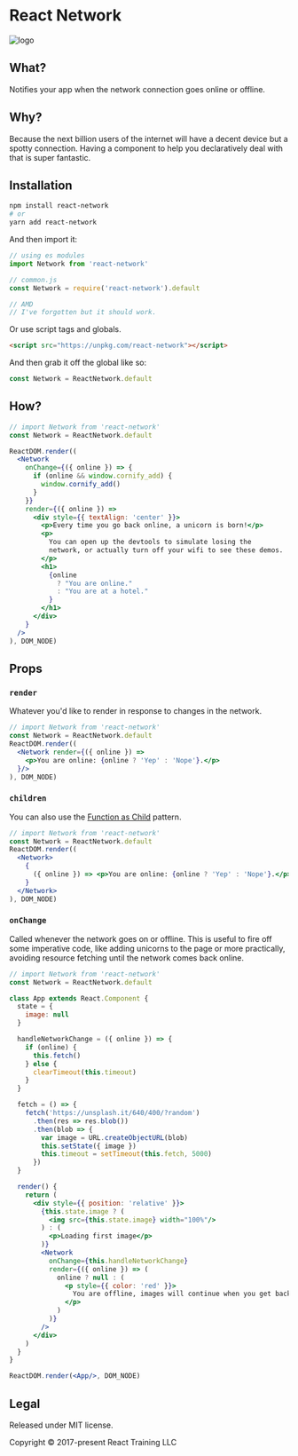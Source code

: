 # React Network

![logo](./logo.png)

What?
-----

Notifies your app when the network connection goes online or offline.

Why?
----

Because the next billion users of the internet will have a decent device but a spotty connection. Having a component to help you declaratively deal with that is super fantastic.

Installation
------------

```bash
npm install react-network
# or
yarn add react-network
```

And then import it:

```js
// using es modules
import Network from 'react-network'

// common.js
const Network = require('react-network').default

// AMD
// I've forgotten but it should work.
```

Or use script tags and globals.

```html
<script src="https://unpkg.com/react-network"></script>
```

And then grab it off the global like so:

```js
const Network = ReactNetwork.default
```


How?
----

```jsx
// import Network from 'react-network'
const Network = ReactNetwork.default

ReactDOM.render((
  <Network
    onChange={({ online }) => {
      if (online && window.cornify_add) {
        window.cornify_add()
      }
    }}
    render={({ online }) =>
      <div style={{ textAlign: 'center' }}>
        <p>Every time you go back online, a unicorn is born!</p>
        <p>
          You can open up the devtools to simulate losing the
          network, or actually turn off your wifi to see these demos.
        </p>
        <h1>
          {online
            ? "You are online."
            : "You are at a hotel."
          }
        </h1>
      </div>
    }
  />
), DOM_NODE)
```

Props
-----

### `render`

Whatever you'd like to render in response to changes in the network.

```jsx
// import Network from 'react-network'
const Network = ReactNetwork.default
ReactDOM.render((
  <Network render={({ online }) =>
    <p>You are online: {online ? 'Yep' : 'Nope'}.</p>
  }/>
), DOM_NODE)
```

### `children`

You can also use the [Function as Child](https://reactjs.org/docs/render-props.html#using-props-other-than-render) pattern.

```jsx
// import Network from 'react-network'
const Network = ReactNetwork.default
ReactDOM.render((
  <Network>
    {
      ({ online }) => <p>You are online: {online ? 'Yep' : 'Nope'}.</p>
    }
  </Network>
), DOM_NODE)
```

### `onChange`

Called whenever the network goes on or offline. This is useful to fire off some imperative code, like adding unicorns to the page or more practically, avoiding resource fetching until the network comes back online.

```jsx
// import Network from 'react-network'
const Network = ReactNetwork.default

class App extends React.Component {
  state = {
    image: null
  }

  handleNetworkChange = ({ online }) => {
    if (online) {
      this.fetch()
    } else {
      clearTimeout(this.timeout)
    }
  }

  fetch = () => {
    fetch('https://unsplash.it/640/400/?random')
      .then(res => res.blob())
      .then(blob => {
        var image = URL.createObjectURL(blob)
        this.setState({ image })
        this.timeout = setTimeout(this.fetch, 5000)
      })
  }

  render() {
    return (
      <div style={{ position: 'relative' }}>
        {this.state.image ? (
          <img src={this.state.image} width="100%"/>
        ) : (
          <p>Loading first image</p>
        )}
        <Network
          onChange={this.handleNetworkChange}
          render={({ online }) => (
            online ? null : (
              <p style={{ color: 'red' }}>
                You are offline, images will continue when you get back online.
              </p>
            )
          )}
        />
      </div>
    )
  }
}

ReactDOM.render(<App/>, DOM_NODE)
```

Legal
-----

Released under MIT license.

Copyright &copy; 2017-present React Training LLC
